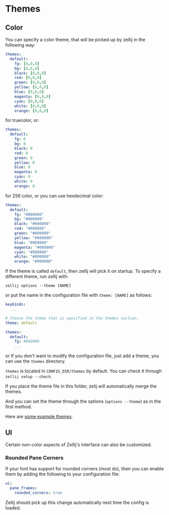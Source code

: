 # Themes
## Color
You can specify a color theme, that will be picked up by
zellij in the following way:

```yaml
themes:
  default:
    fg: [0,0,0]
    bg: [0,0,0]
    black: [0,0,0]
    red: [0,0,0]
    green: [0,0,0]
    yellow: [0,0,0]
    blue: [0,0,0]
    magenta: [0,0,0]
    cyan: [0,0,0]
    white: [0,0,0]
    orange: [0,0,0]
```
for truecolor, or:
```yaml
themes:
  default:
    fg: 0
    bg: 0
    black: 0
    red: 0
    green: 0
    yellow: 0
    blue: 0
    magenta: 0
    cyan: 0
    white: 0
    orange: 0
```
for 256 color, or you can use hexdecimal color:
```yaml
themes:
  default:
    fg: "#000000"
    bg: "#000000"
    black: "#000000"
    red: "#000000"
    green: "#000000"
    yellow: "#000000"
    blue: "#000000"
    magenta: "#000000"
    cyan: "#000000"
    white: "#000000"
    orange: "#000000"
```

If the theme is called `default`, then zellij will pick it on startup.
To specify a different theme, run zellij with:
```
zellij options --theme [NAME]
```
or put the name in the configuration file with `theme: [NAME]` as follows:

```yaml
keybinds:
  ...

# Choose the theme that is specified in the themes section.
theme: default

themes:
  default:
    fg: #000000
    ...
```

or If you don't want to modify the configuration file, just add a theme, you can use the `themes` directory.

`themes` is located in `CONFIG_DIR/themes` by default. You can check it through `zellij setup --check`.

If you place the theme file in this folder, zelij will automatically merge the themes.

And you can set the theme through the options (`options --theme`) as in the first method. 

Here are [some example themes](https://github.com/zellij-org/zellij/tree/main/example/themes).

## UI
Certain non-color aspects of Zellij's interface can also be customized.

### Rounded Pane Corners
If your font has support for rounded corners (most do), then you can enable
them by adding the following to your configuration file:

```yaml
ui:
  pane_frames:
    rounded_corners: true
```

Zellij should pick up this change automatically next time the config is loaded.
